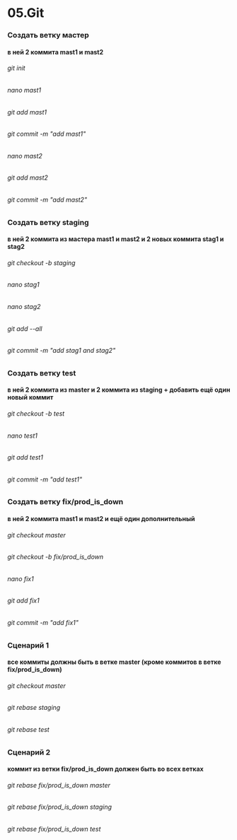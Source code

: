 05.Git
===
### Создать ветку мастер
#### в ней 2 коммита mast1 и mast2
###### git init
###### nano mast1
###### git add mast1
###### git commit -m "add mast1"
###### nano mast2
###### git add mast2
###### git commit -m "add mast2"

### Создать ветку staging
#### в ней 2 коммита из мастера mast1 и mast2 и 2 новых коммита stag1 и stag2

###### git checkout -b staging
###### nano stag1
###### nano stag2
###### git add --all
###### git commit -m "add stag1 and stag2"

### Создать ветку test
#### в ней 2 коммита из master и 2 коммита из staging + добавить ещё один новый коммит

###### git checkout -b test
###### nano test1
###### git add test1
###### git commit -m "add test1"

### Создать ветку fix/prod_is_down
#### в ней 2 коммита mast1 и mast2 и ещё один дополнительный

###### git checkout master
###### git checkout -b fix/prod_is_down
###### nano fix1
###### git add fix1
###### git commit  -m "add fix1"

### Сценарий 1
#### все коммиты должны быть в ветке master (кроме коммитов в ветке fix/prod_is_down)

###### git checkout master
###### git rebase staging
###### git rebase test

### Сценарий 2
#### коммит из ветки fix/prod_is_down должен быть во всех ветках

###### git rebase fix/prod_is_down master
###### git rebase fix/prod_is_down staging
###### git rebase fix/prod_is_down test
